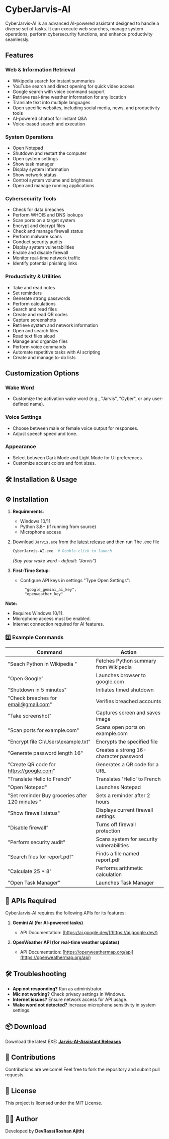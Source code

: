 # CyberJarvis-AI

CyberJarvis-AI is an advanced AI-powered assistant designed to handle a diverse set of tasks. It can execute web searches, manage system operations, perform cybersecurity functions, and enhance productivity seamlessly.

## Features

### Web & Information Retrieval
- Wikipedia search for instant summaries
- YouTube search and direct opening for quick video access
- Google search with voice command support
- Retrieve real-time weather information for any location
- Translate text into multiple languages
- Open specific websites, including social media, news, and productivity tools
- AI-powered chatbot for instant Q&A
- Voice-based search and execution

### System Operations
- Open Notepad
- Shutdown and restart the computer
- Open system settings
- Show task manager
- Display system information
- Show network status
- Control system volume and brightness
- Open and manage running applications

### Cybersecurity Tools
- Check for data breaches
- Perform WHOIS and DNS lookups
- Scan ports on a target system
- Encrypt and decrypt files
- Check and manage firewall status
- Perform malware scans
- Conduct security audits
- Display system vulnerabilities
- Enable and disable firewall
- Monitor real-time network traffic
- Identify potential phishing links

### Productivity & Utilities
- Take and read notes
- Set reminders
- Generate strong passwords
- Perform calculations
- Search and read files
- Create and read QR codes
- Capture screenshots
- Retrieve system and network information
- Open and search files
- Read text files aloud
- Manage and organize files
- Perform voice commands
- Automate repetitive tasks with AI scripting
- Create and manage to-do lists

## Customization Options
### Wake Word
- Customize the activation wake word (e.g., "Jarvis", "Cyber", or any user-defined name).

### Voice Settings
- Choose between male or female voice output for responses.
- Adjust speech speed and tone.

### Appearance
- Select between Dark Mode and Light Mode for UI preferences.
- Customize accent colors and font sizes.


## 🛠️ Installation & Usage

## **⚙️ Installation**  

1. **Requirements**:  
   - Windows 10/11  
   - Python 3.8+ (if running from source)  
   - Microphone access  

2. Download `Jarvis.exe` from the [latest release](https://github.com/yourusername/Jarvis-AI-Assistant/releases) and then run The .exe file
   ```bash
   CyberJarvis-AI.exe  # Double-click to launch
   ```
   *(Say your wake word - default: "Jarvis")*  

3. **First-Time Setup**:  
   - Configure API keys in settings "Type Open Settings":  
     ```
       "google_gemini_ai_key",
       "openweather_key"
     ```


**Note:**
- Requires Windows 10/11.
- Microphone access must be enabled.
- Internet connection required for AI features.

### 2️⃣ Example Commands

| Command | Action |
|-----------------------------|----------------------------------|
| "Seach Python in Wikipedia " | Fetches Python summary from Wikipedia |
| "Open Google" | Launches browser to google.com |
| "Shutdown in 5 minutes" | Initiates timed shutdown |
| "Check breaches for email@gmail.com" | Verifies breached accounts |
| "Take screenshot" | Captures screen and saves image |
| "Scan ports for example.com" | Scans open ports on example.com |
| "Encrypt file C:\Users\example.txt" | Encrypts the specified file |
| "Generate password length 16" | Creates a strong 16-character password |
| "Create QR code for https://google.com" | Generates a QR code for a URL |
| "Translate Hello to French" | Translates 'Hello' to French |
| "Open Notepad" | Launches Notepad |
| "Set reminder Buy groceries after 120 minutes " | Sets a reminder after 2 hours |
| "Show firewall status" | Displays current firewall settings |
| "Disable firewall" | Turns off firewall protection |
| "Perform security audit" | Scans system for security vulnerabilities |
| "Search files for report.pdf" | Finds a file named report.pdf |
| "Calculate 25 * 8" | Performs arithmetic calculation |
| "Open Task Manager" | Launches Task Manager |

## 🔧 APIs Required

CyberJarvis-AI requires the following APIs for its features:

1. **Gemini AI (for AI-powered tasks)**
   - API Documentation: [https://ai.google.dev/](https://ai.google.dev/)

2. **OpenWeather API (for real-time weather updates)**
   - API Documentation: [https://openweathermap.org/api](https://openweathermap.org/api)


## 🛠️ Troubleshooting

- **App not responding?** Run as administrator.
- **Mic not working?** Check privacy settings in Windows.
- **Internet issues?** Ensure network access for API usage.
- **Wake word not detected?** Increase microphone sensitivity in system settings.

## 📦 Download

Download the latest EXE: **[Jarvis-AI-Assistant Releases](https://github.com/yourusername/Jarvis-AI-Assistant/releases)**

## 🤝 Contributions

Contributions are welcome! Feel free to fork the repository and submit pull requests.

## 📜 License

This project is licensed under the MIT License.

## 👨‍💻 Author

Developed by **DevRass(Roshan Ajith)**










